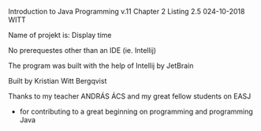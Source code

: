 Introduction to Java Programming v.11 
Chapter 2
Listing 2.5
024-10-2018
WITT

Name of projekt is: Display time

No prerequestes other than an IDE (ie. Intellij)

The program was built with the help of Intellij by JetBrain

Built by Kristian Witt Bergqvist

Thanks to my teacher ANDRÁS ÁCS and my great fellow students on EASJ
- for contributing to a great beginning on programming and programming Java
